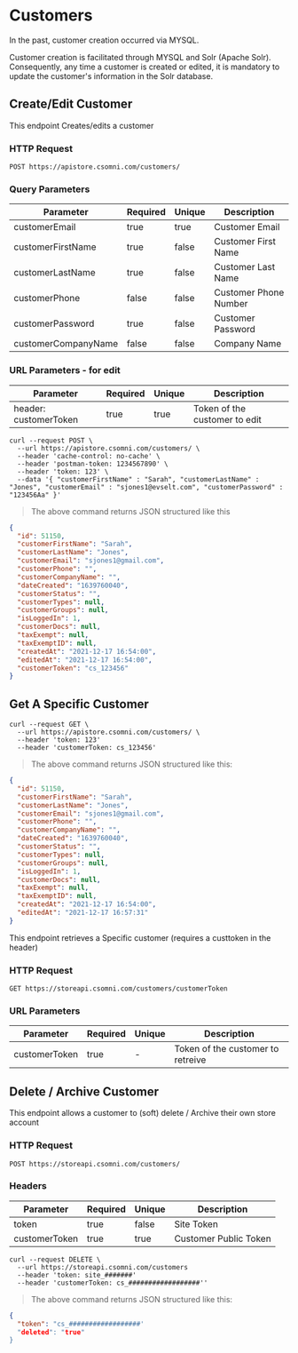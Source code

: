 # Customers

<!-- Previous Customer Creation Scenario -->

In the past, customer creation occurred via MYSQL.

<!-- Updated Changes Implemented as of April 4, 2024 by Baseer -->

Customer creation is facilitated through MYSQL and Solr (Apache Solr). Consequently, any time a customer is created or edited, it is mandatory to update the customer's information in the Solr database.

## Create/Edit Customer

This endpoint Creates/edits a customer

### HTTP Request

`POST https://apistore.csomni.com/customers/`

### Query Parameters

| Parameter           | Required | Unique | Description           |
| ------------------- | -------- | ------ | --------------------- |
| customerEmail       | true     | true   | Customer Email        |
| customerFirstName   | true     | false  | Customer First Name   |
| customerLastName    | true     | false  | Customer Last Name    |
| customerPhone       | false    | false  | Customer Phone Number |
| customerPassword    | true     | false  | Customer Password     |
| customerCompanyName | false    | false  | Company Name          |

### URL Parameters - for edit

| Parameter             | Required | Unique | Description                   |
| --------------------- | -------- | ------ | ----------------------------- |
| header: customerToken | true     | true   | Token of the customer to edit |

```shell
curl --request POST \
  --url https://apistore.csomni.com/customers/ \
  --header 'cache-control: no-cache' \
  --header 'postman-token: 1234567890' \
  --header 'token: 123' \
  --data '{ "customerFirstName" : "Sarah", "customerLastName" : "Jones", "customerEmail" : "sjones1@evselt.com", "customerPassword" : "123456Aa" }'

```

> The above command returns JSON structured like this

```json
{
  "id": 51150,
  "customerFirstName": "Sarah",
  "customerLastName": "Jones",
  "customerEmail": "sjones1@gmail.com",
  "customerPhone": "",
  "customerCompanyName": "",
  "dateCreated": "1639760040",
  "customerStatus": "",
  "customerTypes": null,
  "customerGroups": null,
  "isLoggedIn": 1,
  "customerDocs": null,
  "taxExempt": null,
  "taxExemptID": null,
  "createdAt": "2021-12-17 16:54:00",
  "editedAt": "2021-12-17 16:54:00",
  "customerToken": "cs_123456"
}
```

## Get A Specific Customer

```shell
curl --request GET \
  --url https://apistore.csomni.com/customers/ \
  --header 'token: 123'
  --header 'customerToken: cs_123456'
```

> The above command returns JSON structured like this:

```json
{
  "id": 51150,
  "customerFirstName": "Sarah",
  "customerLastName": "Jones",
  "customerEmail": "sjones1@gmail.com",
  "customerPhone": "",
  "customerCompanyName": "",
  "dateCreated": "1639760040",
  "customerStatus": "",
  "customerTypes": null,
  "customerGroups": null,
  "isLoggedIn": 1,
  "customerDocs": null,
  "taxExempt": null,
  "taxExemptID": null,
  "createdAt": "2021-12-17 16:54:00",
  "editedAt": "2021-12-17 16:57:31"
}
```

This endpoint retrieves a Specific customer (requires a custtoken in the header)

### HTTP Request

`GET https://storeapi.csomni.com/customers/customerToken`


### URL Parameters

| Parameter     | Required | Unique | Description                       |
| ------------- | -------- | ------ | --------------------------------- |
| customerToken | true     | -      | Token of the customer to retreive |






## Delete / Archive Customer

This endpoint allows a customer to (soft) delete / Archive their own store account

### HTTP Request

`POST https://storeapi.csomni.com/customers/`

### Headers

| Parameter           | Required | Unique | Description           |
| ------------------- | -------- | ------ | --------------------- |
| token               | true     | false  | Site Token            |
| customerToken       | true     | true   | Customer Public Token  |


```shell
curl --request DELETE \
  --url https://storeapi.csomni.com/customers
  --header 'token: site_#######'
  --header 'customerToken: cs_##################''
```

> The above command returns JSON structured like this:

```json
{
  "token": "cs_##################'
  "deleted": "true"
}
```

